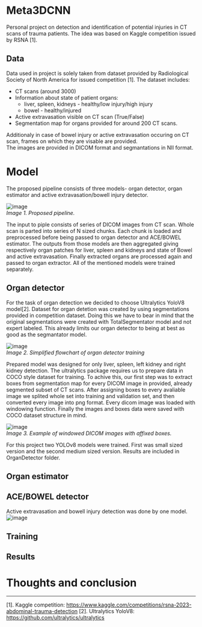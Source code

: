 # Meta3DCNN

Personal project on detection and identification of potential injuries in CT scans of trauma patients. The idea was based on Kaggle competition issued by RSNA [1].
## Data
Data used in project is solely taken from dataset provided by Radiological Society of North America for issued competition [1]. The dataset includes: 
- CT scans (around 3000)
- Information about state of patient organs:
  - liver, spleen, kidneys - healthy/low injury/high injury
  - bowel - healthy/injured
- Active extravasation visible on CT scan (True/False)
- Segmentation map for organs provided for around 200 CT scans.

Additionaly in case of bowel injury or active extravasation occuring on CT scan, frames on which they are visable are provided.  
The images are provided in DICOM format and segmantations in NII format.

# Model
The proposed pipeline consists of three models- organ detector, organ estimator and active extravasation/bowell injury detector.  
  
![image](https://github.com/Benu13/Meta3DCNN/assets/39136856/5bb846ad-ea01-4356-828f-5e75ddb9dbab)  
*Image 1. Proposed pipeline.*
  
The input to piple consists of series of DICOM images from CT scan. Whole scan is parted into series of N sized chunks. Each chunk is loaded and preprocessed before being passed to organ detector and ACE/BOWEL estimator.
The outputs from those models are then aggregated giving respectively organ patches for liver, spleen and kidneys and state of Bowel and active extravasation. Finally extracted organs are processed again and passed to organ extractor. All of the mentioned models were trained separately. 

## Organ detector
For the task of organ detection we decided to choose Ultralytics YoloV8 model[2]. Dataset for organ detetion was created by using segmentations provided in competition dataset. Doing this we have to bear in mind that 
the original segmentations were created with TotalSegmentator model and not expert labeled. This already limits our organ detector to being at best as good as the segmantator model.  
  
![image](https://github.com/Benu13/Meta3DCNN/assets/39136856/109d069e-4aeb-4013-a3ad-1f2b3cbd6760)  
*Image 2. Simplified flowchart of organ detector training*  
  
Prepared model was designed for only liver, spleen, left kidney and right kidney detection. The ultralytics package requires us to prepare data in COCO style dataset for training. To achive this, our first step was to
extract boxes from segmentation map for every DICOM image in provided, already segmented subset of CT scans. After assigning boxes to every avaliable image we splited whole set into training and validation set, and then converted every image into png format. Every dicom image was loaded with windowing function. Finally the images and boxes data were saved with COCO dataset structure in mind.  
  
![image](https://github.com/Benu13/Meta3DCNN/assets/39136856/cccc6ec9-0840-4093-b418-1643402e33a2)  
*Image 3. Example of windowed DICOM images with affixed boxes.*  

For this project two YOLOv8 models were trained. First was small sized version and the second medium sized version. Results are included in OrganDetector folder. 

## Organ estimator

## ACE/BOWEL detector
Active extravasation and bowell injury detection was done by one model. 
![image](https://github.com/Benu13/Meta3DCNN/assets/39136856/27ed1c0a-c6eb-45b8-8394-4918e9ab6a2d)

## Training

## Results

# Thoughts and conclusion
---
[1]. Kaggle competition: https://www.kaggle.com/competitions/rsna-2023-abdominal-trauma-detection
[2]. Ultralytics YoloV8: https://github.com/ultralytics/ultralytics
